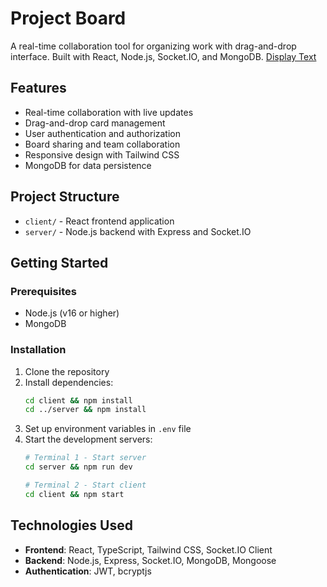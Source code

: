 # Project Board

A real-time collaboration tool for organizing work with drag-and-drop interface. Built with React, Node.js, Socket.IO, and MongoDB.
[Display Text](https://realtime-project-board.netlify.app/)

## Features

- Real-time collaboration with live updates
- Drag-and-drop card management
- User authentication and authorization
- Board sharing and team collaboration
- Responsive design with Tailwind CSS
- MongoDB for data persistence

## Project Structure

- `client/` - React frontend application
- `server/` - Node.js backend with Express and Socket.IO

## Getting Started

### Prerequisites

- Node.js (v16 or higher)
- MongoDB

### Installation

1. Clone the repository
2. Install dependencies:
   ```bash
   cd client && npm install
   cd ../server && npm install
   ```
3. Set up environment variables in `.env` file
4. Start the development servers:
   ```bash
   # Terminal 1 - Start server
   cd server && npm run dev
   
   # Terminal 2 - Start client
   cd client && npm start
   ```

## Technologies Used

- **Frontend**: React, TypeScript, Tailwind CSS, Socket.IO Client
- **Backend**: Node.js, Express, Socket.IO, MongoDB, Mongoose
- **Authentication**: JWT, bcryptjs
